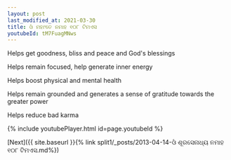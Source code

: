 ```yaml
---
layout: post
last_modified_at: 2021-03-30
title: ଓଁ ମହାଂତେ ନମାହ ୧୦୮ ଟିମଏସ
youtubeId: tM7FuagMNws
---
```

 
 
Helps get goodness, bliss and peace and God's blessings
 
Helps remain focused, help generate inner energy 
 
Helps boost physical and mental health 
 
Helps remain grounded and generates a sense of gratitude towards the greater power 
 
Helps reduce bad karma
 
 
 
 


{% include youtubePlayer.html id=page.youtubeId %}
 
[Next]({{ site.baseurl }}{% link  split1/_posts/2013-04-14-ଓଁ ଶୂରସେନାଧ୍ୟ ନମାହ ୧୦୮ ଟିମଏସ.md%})
 

